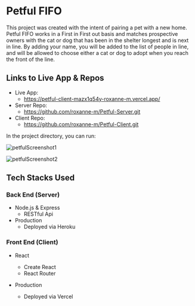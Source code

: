 # Petful FIFO 

This project was created with the intent of pairing a pet with a new home. Petful FIFO works in a First in First out basis and matches prospective owners with the cat or dog that has been in the shelter longest and is next in line. By adding your name, you will be added to the list of people in line, and will be allowed to choose either a cat or dog to adopt when you reach the front of the line. 

## Links to Live App & Repos
- Live App: 
    - https://petful-client-mazx1q54y-roxanne-m.vercel.app/ 
- Server Repo:
    - https://github.com/roxanne-m/Petful-Server.git
- Client Repo: 
    - https://github.com/roxanne-m/Petful-Client.git


In the project directory, you can run:

![petfulScreenshot1](https://user-images.githubusercontent.com/70825798/108798408-9c916e00-7542-11eb-816a-a6b0e4596252.JPG)

![petfulScreenshot2](https://user-images.githubusercontent.com/70825798/108798441-aadf8a00-7542-11eb-9303-7dcee9df93cb.JPG)


## Tech Stacks Used

### Back End (Server)
- Node.js & Express
    - RESTful Api
- Production
    - Deployed via Heroku

### Front End (Client)
- React
    - Create React
    - React Router

- Production
    - Deployed via Vercel


